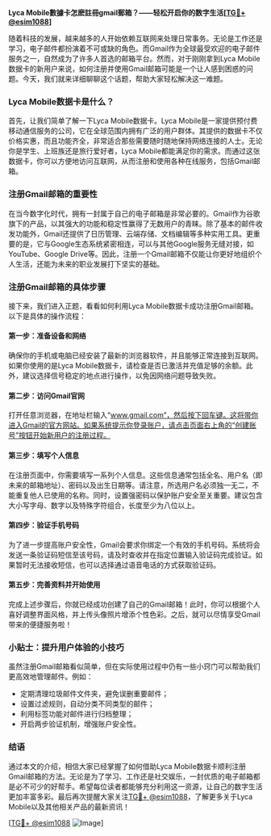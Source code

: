 **Lyca Mobile數據卡怎麽註冊gmail郵箱？——轻松开启你的数字生活[[TG💪+ @esim1088](https://t.me/s/esim1088)]**

随着科技的发展，越来越多的人开始依赖互联网来处理日常事务。无论是工作还是学习，电子邮件都扮演着不可或缺的角色。而Gmail作为全球最受欢迎的电子邮件服务之一，自然成为了许多人首选的邮箱平台。然而，对于刚刚拿到Lyca Mobile数据卡的新用户来说，如何注册并使用Gmail邮箱可能是一个让人感到困惑的问题。今天，我们就来详细聊聊这个话题，帮助大家轻松解决这一难题。

### Lyca Mobile数据卡是什么？

首先，让我们简单了解一下Lyca Mobile数据卡。Lyca Mobile是一家提供预付费移动通信服务的公司，它在全球范围内拥有广泛的用户群体。其提供的数据卡不仅价格实惠，而且功能齐全，非常适合那些需要随时随地保持网络连接的人士。无论你是学生、上班族还是旅行爱好者，Lyca Mobile都能满足你的需求。而通过这张数据卡，你可以方便地访问互联网，从而注册和使用各种在线服务，包括Gmail邮箱。

### 注册Gmail邮箱的重要性

在当今数字化时代，拥有一封属于自己的电子邮箱是非常必要的。Gmail作为谷歌旗下的产品，以其强大的功能和稳定性赢得了无数用户的青睐。除了基本的邮件收发功能外，Gmail还提供了日历管理、云端存储、文档编辑等多种实用工具。更重要的是，它与Google生态系统紧密相连，可以与其他Google服务无缝对接，如YouTube、Google Drive等。因此，注册一个Gmail邮箱不仅能让你更好地组织个人生活，还能为未来的职业发展打下坚实的基础。

### 注册Gmail邮箱的具体步骤

接下来，我们进入正题，看看如何利用Lyca Mobile数据卡成功注册Gmail邮箱。以下是具体的操作流程：

#### 第一步：准备设备和网络
确保你的手机或电脑已经安装了最新的浏览器软件，并且能够正常连接到互联网。如果你使用的是Lyca Mobile数据卡，请检查是否已激活并充值足够的余额。此外，建议选择信号稳定的地点进行操作，以免因网络问题导致失败。

#### 第二步：访问Gmail官网
打开任意浏览器，在地址栏输入“www.gmail.com”，然后按下回车键。这将带你进入Gmail的官方网站。如果系统提示你登录账户，请点击页面右上角的“创建账号”按钮开始新用户的注册过程。

#### 第三步：填写个人信息
在注册页面中，你需要填写一系列个人信息。这些信息通常包括全名、用户名（即未来的邮箱地址）、密码以及出生日期等。请注意，所选用户名必须独一无二，不能重复他人已使用的名称。同时，设置强密码以保护账户安全至关重要。建议包含大小写字母、数字以及特殊字符组合，长度至少为八位以上。

#### 第四步：验证手机号码
为了进一步提高账户安全性，Gmail会要求你绑定一个有效的手机号码。系统将会发送一条验证码短信至该号码，请及时查收并在指定位置输入验证码完成验证。如果暂时无法接收短信，也可以选择通过语音电话的方式获取验证码。

#### 第五步：完善资料并开始使用
完成上述步骤后，你就已经成功创建了自己的Gmail邮箱！此时，你可以根据个人喜好调整界面风格，并上传头像照片增添个性色彩。之后，就可以尽情享受Gmail带来的便捷服务啦！

### 小贴士：提升用户体验的小技巧

虽然注册Gmail邮箱看似简单，但在实际使用过程中仍有一些小窍门可以帮助我们更高效地管理邮件。例如：
- 定期清理垃圾邮件文件夹，避免误删重要邮件；
- 设置过滤规则，自动分类不同类型的邮件；
- 利用标签功能对邮件进行归档整理；
- 开启两步验证机制，增强账户安全性。

### 结语

通过本文的介绍，相信大家已经掌握了如何借助Lyca Mobile数据卡顺利注册Gmail邮箱的方法。无论是为了学习、工作还是社交娱乐，一封优质的电子邮箱都是必不可少的好帮手。希望每位读者都能够充分利用这一资源，让自己的数字生活更加丰富多彩。最后再次提醒大家关注[TG💪+ @esim1088](https://t.me/s/esim1088)，了解更多关于Lyca Mobile以及其他相关产品的最新资讯！

[[TG💪+ @esim1088](https://t.me/s/esim1088) ![Image](https://i.postimg.cc/4NQfJmqS/Snipaste-2025-05-13-00-14-12.png)]
